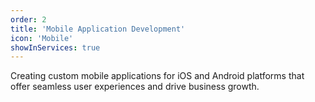 ```yaml
---
order: 2
title: 'Mobile Application Development'
icon: 'Mobile'
showInServices: true
---
```


Creating custom mobile applications for iOS and Android platforms that offer seamless user experiences and drive business growth.
